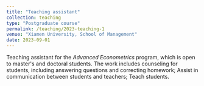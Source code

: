 ```yaml
---
title: "Teaching assistant"
collection: teaching
type: "Postgraduate course"
permalink: /teaching/2023-teaching-1
venue: "Xiamen University, School of Management"
date: 2023-09-01
---
```


Teaching assistant for the *Advanced Econometrics* program, which is open to master's and doctoral students. The work includes counseling for students, including answering questions and correcting homework; Assist in communication between students and teachers; Teach students.

